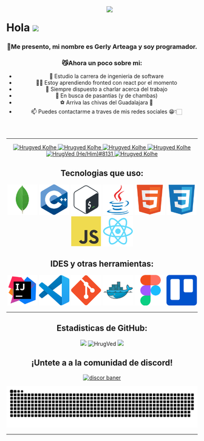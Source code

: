<img id='gif' align="right" src="https://media.giphy.com/media/VekcnHOwOI5So/giphy.gif" width="240">
<header align="left">
    <h1 align="left">Hola <img src="https://media.giphy.com/media/hvRJCLFzcasrR4ia7z/giphy.gif" width="35"></h1>
    <h3 align="left">
      <h3>🤝Me presento, mi nombre es Gerly Arteaga y soy programador.</h3>
      <h3>😼Ahora un poco sobre mi:</h3>
        <ul>
            <li>🔭 Estudio la carrera de ingenieria de software</li>
            <li>👨‍🎓 Estoy aprendiendo fronted con react por el momento </li>
            <li>💬 Siempre dispuesto a charlar acerca del trabajo </li>
            <li>💼 En busca de pasantias (y de chambas)</li>
            <li> ⚽ Arriva las chivas del Guadalajara 🐐</li>
            <li>📫 Puedes contactarme a traves de mis redes sociales 😁👇🏻 </li> 
        </ul>
    </h3>
</header>
<hr>
<p align="center">

<a href="https://www.linkedin.com/in/gerlyuwu/">
<img border="0" alt="Hrugved Kolhe" src="https://img.icons8.com/doodle/40/000000/linkedin--v2.png" width = 50>
</a>

<a href="https://twitter.com/GerlyUwu">
<img border="0" alt="Hrugved Kolhe" src="https://img.icons8.com/nolan/40/twitter.png"width = 50>
</a>

<a href="https://www.instagram.com/atoledeflan33/?hl=es">
<img border="0" alt="Hrugved Kolhe" src="https://img.icons8.com/doodle/38/000000/instagram--v1.png" width = 50>
</a>

<a href="https://t.me/GerlyUwU">
<img border="0" alt="Hrugved Kolhe" src="https://img.icons8.com/doodle/40/000000/telegram-app.png"width = 50>
</a>

<a href="https://discord.gg/rk732zukvs">
<img border="0" alt="HrugVed (He/Him)#8131" src="https://img.icons8.com/fluent/42/000000/discord-logo.png"width = 50>
</a>

<a href="https://mail.google.com/mail/u/0/#inbox">
<img border="0" alt="Hrugved Kolhe" src="https://img.icons8.com/doodle/38/000000/gmail-new.png"width = 50>
</a>
</p>
<div align="center">
    <h2 align="center">Tecnologias que uso:</h2>
    <div align="center">
        <img src="https://github.com/devicons/devicon/blob/master/icons/mongodb/mongodb-original.svg" alt="MongoDb" width="80">
      <img src="https://github.com/devicons/devicon/blob/master/icons/cplusplus/cplusplus-original.svg" alt="cPlusPlus" width="80">
        <img src="https://github.com/devicons/devicon/blob/master/icons/bash/bash-original.svg" alt="Bash" width="80">
        <img src="https://github.com/devicons/devicon/blob/master/icons/java/java-original.svg" alt="Java" width="80">
        <img src="https://github.com/devicons/devicon/blob/master/icons/html5/html5-original.svg" alt="HTML" width="80">
        <img src="https://github.com/devicons/devicon/blob/master/icons/css3/css3-original.svg" alt="CSS" width="80">
        <img src="https://github.com/devicons/devicon/blob/master/icons/javascript/javascript-original.svg" alt="JavaScript" width="80">
        <img src="https://github.com/devicons/devicon/blob/master/icons/react/react-original.svg" alt="React" width="80">
    </div>
    <h2 align="center">IDES y otras herramientas:</h2>
    <div align="center">
        <img src="https://github.com/devicons/devicon/blob/master/icons/intellij/intellij-original.svg" alt="Intellij" width="80">
        <img src="https://github.com/devicons/devicon/blob/master/icons/vscode/vscode-original.svg" alt="VsCode" width="80">
       <img src="https://github.com/devicons/devicon/blob/master/icons/git/git-original.svg" alt="git" width="80">
      <img src="https://github.com/devicons/devicon/blob/master/icons/docker/docker-original.svg" alt="docker" width="80">
      <img src="https://github.com/devicons/devicon/blob/master/icons/figma/figma-original.svg" alt="Figma" width="80">
       <img src="https://github.com/devicons/devicon/blob/master/icons/trello/trello-plain.svg" alt="Trello" width="80">
    </div>
</div>
<hr>
 <h2 align="center">Estadisticas de GitHub:</h2>
<footer align="center">
    <p align="center">
        <img src="https://github-readme-stats.vercel.app/api?username=GerlyUwU&theme=midnight-purple&show_icons=true&bg_color=0D1117&hide_border=true&count_private=true" height="250">
        <img src="https://github-readme-streak-stats.herokuapp.com/?user=GerlyUwU&theme=midnight-purple" alt="HrugVed" height="250">
        <img  src="https://github-readme-stats.anuraghazra1.vercel.app/api/top-langs/?username=GerlyUwU&layout=compact&theme=midnight-purple" height="250">
    </p>
    <h2 align="center">¡Untete a a la comunidad de discord! </h2>
        <p align="center">
    <a align="center" href="https://discord.gg/rk732zukvs">
<img border="0" alt="discor baner" src="https://imgur.com/BFadrXe.jpg" width = "750">
</a>
</p>
    <p align="center">
  <img  src="https://raw.githubusercontent.com/Elanza-48/Elanza-48/main/resources/img/github-contribution-grid-snake.svg"
    alt="serpiente en el tablero de contribuciones alaverga" />
</p>
</footer>

------


<!--
https://imgur.com/BFadrXe
<img src="https://github-readme-stats.vercel.app/api?username=Pepyn0&theme=midnight-purple&show_icons=true&bg_color=0D1117&hide_border=true&count_private=true">
src="https://github-readme-stats.vercel.app/api?username=Pepyn0&theme=midnight-purple&show_icons=true&bg_color=0D1117&hide_border=true&count_private=true"
<img src="https://github-readme-stats.vercel.app/api?username=GerlyUwU&include_all_commits=true&show_icons=true&theme=radical" height="250">
![GerlyUwU's GitHub stats](https://github-readme-stats.vercel.app/api?username=GerlyUwU&show_icons=true&hide_border=true&line_height=20&theme=radical)
 <img src="https://github-readme-stats.vercel.app/api?username=GerlyUwU&include_all_commits=true&show_icons=true&theme=radical" height="250">
**GerlyUwU/GerlyUwU** is a ✨ _special_ ✨ repository because its `README.md` (this file) appears on your GitHub profile.

Here are some ideas to get you started:

- 🔭 I’m currently working on ...
- 🌱 I’m currently learning ...
- 👯 I’m looking to collaborate on ...
- 🤔 I’m looking for help with ...
- 💬 Ask me about ...
- 📫 How to reach me: ...
- 😄 Pronouns: ...
- ⚡ Fun fact: ...
-->

